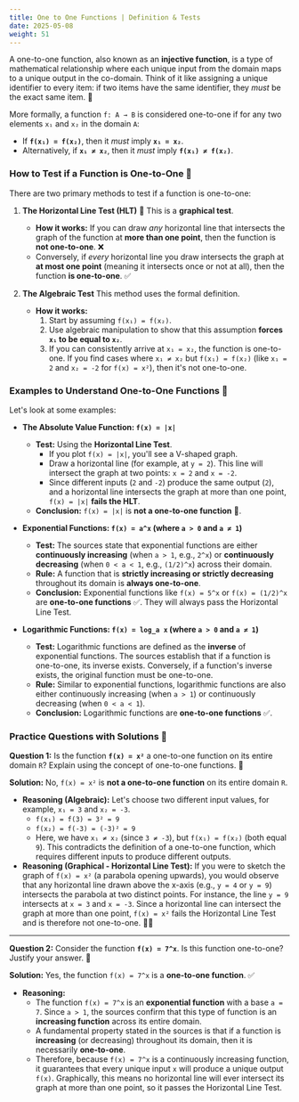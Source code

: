 ```yaml
---
title: One to One Functions | Definition & Tests
date: 2025-05-08
weight: 51
---
```


A one-to-one function, also known as an **injective function**, is a type of mathematical relationship where each unique input from the domain maps to a unique output in the co-domain. Think of it like assigning a unique identifier to every item: if two items have the same identifier, they *must* be the exact same item. 🎯

More formally, a function `f: A → B` is considered one-to-one if for any two elements `x₁` and `x₂` in the domain `A`:
*   If **`f(x₁) = f(x₂)`**, then it *must* imply **`x₁ = x₂`**.
*   Alternatively, if **`x₁ ≠ x₂`**, then it *must* imply **`f(x₁) ≠ f(x₂)`**.

### How to Test if a Function is One-to-One 🧐

There are two primary methods to test if a function is one-to-one:

1.  **The Horizontal Line Test (HLT)** 📏
    This is a **graphical test**.
    *   **How it works:** If you can draw *any* horizontal line that intersects the graph of the function at **more than one point**, then the function is **not one-to-one**. ❌
    *   Conversely, if *every* horizontal line you draw intersects the graph at **at most one point** (meaning it intersects once or not at all), then the function **is one-to-one**. ✅

2.  **The Algebraic Test**
    This method uses the formal definition.
    *   **How it works:**
        1.  Start by assuming `f(x₁) = f(x₂)`.
        2.  Use algebraic manipulation to show that this assumption **forces `x₁` to be equal to `x₂`**.
        3.  If you can consistently arrive at `x₁ = x₂`, the function is one-to-one. If you find cases where `x₁ ≠ x₂` but `f(x₁) = f(x₂)` (like `x₁ = 2` and `x₂ = -2` for `f(x) = x²`), then it's not one-to-one.

### Examples to Understand One-to-One Functions 📖

Let's look at some examples:

*   **The Absolute Value Function: `f(x) = |x|`**
    *   **Test:** Using the **Horizontal Line Test**.
        *   If you plot `f(x) = |x|`, you'll see a V-shaped graph.
        *   Draw a horizontal line (for example, at `y = 2`). This line will intersect the graph at two points: `x = 2` and `x = -2`.
        *   Since different inputs (`2` and `-2`) produce the same output (`2`), and a horizontal line intersects the graph at more than one point, `f(x) = |x|` **fails the HLT**.
    *   **Conclusion:** `f(x) = |x|` is **not a one-to-one function** 🚫.

*   **Exponential Functions: `f(x) = a^x` (where `a > 0` and `a ≠ 1`)**
    *   **Test:** The sources state that exponential functions are either **continuously increasing** (when `a > 1`, e.g., `2^x`) or **continuously decreasing** (when `0 < a < 1`, e.g., `(1/2)^x`) across their domain.
    *   **Rule:** A function that is **strictly increasing or strictly decreasing** throughout its domain is **always one-to-one**.
    *   **Conclusion:** Exponential functions like `f(x) = 5^x` or `f(x) = (1/2)^x` are **one-to-one functions** ✅. They will always pass the Horizontal Line Test.

*   **Logarithmic Functions: `f(x) = log_a x` (where `a > 0` and `a ≠ 1`)**
    *   **Test:** Logarithmic functions are defined as the **inverse** of exponential functions. The sources establish that if a function is one-to-one, its inverse exists. Conversely, if a function's inverse exists, the original function must be one-to-one.
    *   **Rule:** Similar to exponential functions, logarithmic functions are also either continuously increasing (when `a > 1`) or continuously decreasing (when `0 < a < 1`).
    *   **Conclusion:** Logarithmic functions are **one-to-one functions** ✅.

### Practice Questions with Solutions 📝

**Question 1:** Is the function **`f(x) = x²`** a one-to-one function on its entire domain `R`? Explain using the concept of one-to-one functions. 🧐

**Solution:**
No, `f(x) = x²` is **not a one-to-one function** on its entire domain `R`.

*   **Reasoning (Algebraic):** Let's choose two different input values, for example, `x₁ = 3` and `x₂ = -3`.
    *   `f(x₁) = f(3) = 3² = 9`
    *   `f(x₂) = f(-3) = (-3)² = 9`
    *   Here, we have `x₁ ≠ x₂` (since `3 ≠ -3`), but `f(x₁) = f(x₂)` (both equal `9`). This contradicts the definition of a one-to-one function, which requires different inputs to produce different outputs.
*   **Reasoning (Graphical - Horizontal Line Test):** If you were to sketch the graph of `f(x) = x²` (a parabola opening upwards), you would observe that any horizontal line drawn above the x-axis (e.g., `y = 4` or `y = 9`) intersects the parabola at two distinct points. For instance, the line `y = 9` intersects at `x = 3` and `x = -3`. Since a horizontal line can intersect the graph at more than one point, `f(x) = x²` fails the Horizontal Line Test and is therefore not one-to-one. 📏❌

---

**Question 2:** Consider the function **`f(x) = 7^x`**. Is this function one-to-one? Justify your answer. 🤔

**Solution:**
Yes, the function `f(x) = 7^x` is a **one-to-one function**. ✅

*   **Reasoning:**
    *   The function `f(x) = 7^x` is an **exponential function** with a base `a = 7`. Since `a > 1`, the sources confirm that this type of function is an **increasing function** across its entire domain.
    *   A fundamental property stated in the sources is that if a function is **increasing** (or decreasing) throughout its domain, then it is necessarily **one-to-one**.
    *   Therefore, because `f(x) = 7^x` is a continuously increasing function, it guarantees that every unique input `x` will produce a unique output `f(x)`. Graphically, this means no horizontal line will ever intersect its graph at more than one point, so it passes the Horizontal Line Test.